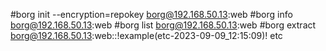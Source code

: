 #borg init --encryption=repokey borg@192.168.50.13:web
#borg info borg@192.168.50.13:web
#borg list borg@192.168.50.13:web
#borg extract borg@192.168.50.13:web::!example(etc-2023-09-09_12:15:09)! etc